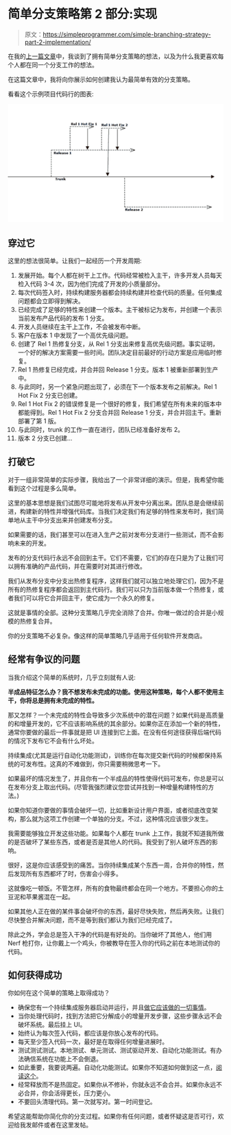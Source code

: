 # 简单分支策略第 2 部分:实现

> 原文：<https://simpleprogrammer.com/simple-branching-strategy-part-2-implementation/>

在我的[上一篇文章](https://simpleprogrammer.com/2010/06/04/simple-branching-strategy-part-1-back-to-basics/)中，我谈到了拥有简单分支策略的想法，以及为什么我更喜欢每个人都在同一个分支工作的想法。

在这篇文章中，我将向你展示如何创建我认为最简单有效的分支策略。

看看这个示例项目代码行的图表:



![branching strategy](img/3561f50a1fe053560761e7049fc4f10c.png "SimpleBranch")



## 穿过它

这里的想法很简单。让我们一起经历一个开发周期:

1.  发展开始。每个人都在树干上工作。代码经常被检入主干，许多开发人员每天检入代码 3-4 次，因为他们完成了开发的小质量部分。
2.  每次代码签入时，持续构建服务器都会持续构建并检查代码的质量。任何集成问题都会立即得到解决。
3.  已经完成了足够的特性来创建一个版本。主干被标记为发布，并创建一个表示当前发布产品代码的发布 1 分支。
4.  开发人员继续在主干上工作，不会被发布中断。
5.  客户在版本 1 中发现了一个高优先级问题。
6.  创建了 Rel 1 热修复分支，从 Rel 1 分支出来修复高优先级问题。事实证明，一个好的解决方案需要一些时间。团队决定目前最好的行动方案是应用临时修复。
7.  Rel 1 热修复已经完成，并合并回 Release 1 分支。版本 1 被重新部署到生产中。
8.  与此同时，另一个紧急问题出现了，必须在下一个版本发布之前解决。Rel 1 Hot Fix 2 分支已创建。
9.  Rel 1 Hot Fix 2 的错误修复是一个很好的修复，我们希望在所有未来的版本中都能得到。Rel 1 Hot Fix 2 分支合并回 Release 1 分支，并合并回主干。重新部署了第 1 版。
10.  与此同时，trunk 的工作一直在进行，团队已经准备好发布 2。
11.  版本 2 分支已创建…

## 打破它

对于一组非常简单的实际步骤，我给出了一个非常详细的演示。但是，我希望你能看到这个过程是多么简单。

这里的基本思想是我们试图尽可能地将发布从开发中分离出来。团队总是会继续前进，构建新的特性并增强代码库。当我们决定我们有足够的特性来发布时，我们简单地从主干中分支出来并创建发布分支。

如果需要的话，我们甚至可以在进入生产之前对发布分支进行一些测试，而不会影响未来的开发。

发布的分支代码行永远不会回到主干。它们不需要，它们的存在只是为了让我们可以拥有准确的产品代码，并在需要时对其进行修改。

我们从发布分支中分支出热修复程序，这样我们就可以独立地处理它们，因为不是所有的热修复程序都会返回到主代码行。我们可以只为当前版本做一个热修复，或者我们可以将它合并回主干，使它成为一个永久的修复。

这就是事情的全部。这种分支策略几乎完全消除了合并。你唯一做过的合并是小规模的热修复合并。

你的分支策略不必复杂。像这样的简单策略几乎适用于任何软件开发商店。

## 经常有争议的问题

当我介绍这个简单的系统时，几乎立刻就有人说:

**半成品特征怎么办？我不想发布未完成的功能。使用这种策略，每个人都不使用主干，你将总是拥有未完成的特性。**

那又怎样？一个未完成的特性会导致多少次系统中的潜在问题？如果代码是高质量的和增量开发的，它不应该影响系统的其余部分。如果你正在添加一个新的特性，通常你要做的最后一件事就是把 UI 连接到它上面。在没有任何途径获得后端代码的情况下发布它不会有什么坏处。

持续集成(尤其是运行自动化功能测试)，训练你在每次提交新代码的时候都保持系统的可发布性。这真的不难做到，你只需要稍微思考一下。

如果最坏的情况发生了，并且你有一个半成品的特性使得代码可发布，你总是可以在发布分支上取出代码。(尽管我强烈建议您尝试并找到一种增量构建特性的方法。)

如果你知道你要做的事情会破坏一切，比如重新设计用户界面，或者彻底改变架构，那么就为这项工作创建一个单独的分支。不过，这种情况应该很少发生。

我需要能够独立开发这些功能。如果每个人都在 trunk 上工作，我就不知道我所做的是否破坏了某些东西，或者是否是其他人的代码。我受到了别人破坏东西的影响。

很好，这是你应该感受到的痛苦。当你持续集成某个东西一周，合并你的特性，然后发现所有东西都坏了时，伤害会小得多。

这就像吃一顿饭。不管怎样，所有的食物最终都会在同一个地方。不要担心你的土豆泥和苹果酱混在一起。

如果其他人正在做的某件事会破坏你的东西，最好尽快失败，然后再失败。让我们尽快整合并解决问题，而不是等到我们都认为我们已经完成了。

除此之外，学会总是签入干净的代码是有好处的。当你破坏了其他人，他们用 Nerf 枪打你，让你戴上一个鸡头，你被教导在签入你的代码之前在本地测试你的代码。

## 如何获得成功

你如何在这个简单的策略上取得成功？

*   确保您有一个持续集成服务器启动并运行，并且[做它应该做的一切事情](https://simpleprogrammer.com/2009/12/30/continuous-integration-best-practices/)。
*   当你处理代码时，找到方法把它分解成小的增量开发步骤，这些步骤永远不会破坏系统。最后挂上 UI。
*   始终认为每次签入代码，都应该是你放心发布的代码。
*   每天至少签入代码一次，最好是在取得任何增量进展时。
*   测试测试测试。本地测试、单元测试、测试驱动开发、自动化功能测试。有办法确信系统在功能上不会倒退。
*   如此重要，我要说两遍。自动化功能测试。如果你不知道如何做到这一点，[阅读这个](https://simpleprogrammer.com/2010/01/05/automated-ui-testing-framework-a-real-example/)。
*   经常释放而不是热固定。如果你从不修补，你就永远不会合并。如果你永远不必合并，你会活得更长，压力更小。
*   不要回头清理代码。第一次就写对。第一时间登记。

希望这能帮助你简化你的分支过程。如果你有任何问题，或者怀疑这是否可行，欢迎给我发邮件或者在这里发帖。
